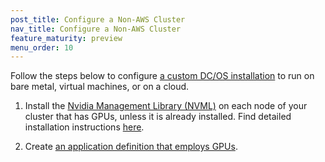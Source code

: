 ```yaml
---
post_title: Configure a Non-AWS Cluster
nav_title: Configure a Non-AWS Cluster
feature_maturity: preview
menu_order: 10
---
```


Follow the steps below to configure [a custom DC/OS installation](/docs/1.9/installing/custom/) to run on bare metal, virtual machines, or on a cloud.

1. Install the [Nvidia Management Library (NVML)](https://developer.nvidia.com/nvidia-management-library-nvml) on each node of your cluster that has GPUs, unless it is already installed. Find detailed installation instructions [here](https://github.com/apache/mesos/blob/master/docs/gpu-support.md#external-dependencies).

1. Create [an application definition that employs GPUs](/docs/1.9/deploying-services/gpu/).

